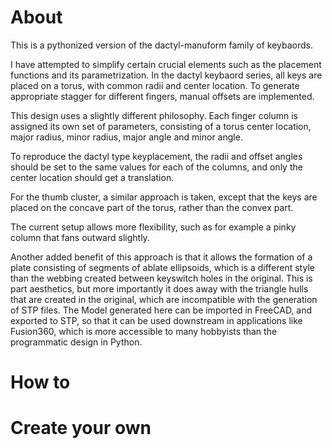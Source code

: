 # About
This is a pythonized version of the dactyl-manuform family of keybaords. 

I have attempted to simplify certain crucial elements such as the placement functions and its parametrization. In the dactyl keybaord series, all keys are placed on a torus, with common radii and center location. To generate appropriate stagger for different fingers, manual offsets are implemented.

This design uses a slightly different philosophy. Each finger column is assigned its own set of parameters, consisting of a torus center location, major radius, minor radius, major angle and minor angle. 

To reproduce the dactyl type keyplacement, the radii and offset angles should be set to the same values for each of the columns, and only the center location should get a translation. 

For the thumb cluster, a similar approach is taken, except that the keys are placed on the concave part of the torus, rather than the convex part.

The current setup allows more flexibility, such as for example a pinky column that fans outward slightly.

Another added benefit of this approach is that it allows the formation of a plate consisting of segments of ablate ellipsoids, which is a different style than the webbing created between keyswitch holes in the original. This is part aesthetics, but more importantly it does away with the triangle hulls that are created in the original, which are incompatible with the generation of STP files. The Model generated here can be imported in FreeCAD, and exported to STP, so that it can be used downstream in applications like Fusion360, which is more accessible to many hobbyists than the programmatic design in Python. 


# How to 

# Create your own
